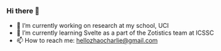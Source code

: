 ### Hi there 👋

- 🔭 I’m currently working on research at my school, UCI
- 🌱 I’m currently learning Svelte as a part of the Zotistics team at ICSSC
- 📫 How to reach me: hellozhaocharlie@gmail.com

<!--
**zcharz/zcharz** is a ✨ _special_ ✨ repository because its `README.md` (this file) appears on your GitHub profile.

Here are some ideas to get you started:

- 🔭 I’m currently working on ...
- 🌱 I’m currently learning ...
- 👯 I’m looking to collaborate on ...
- 🤔 I’m looking for help with ...
- 💬 Ask me about ...
- 📫 How to reach me: ...
- 😄 Pronouns: ...
- ⚡ Fun fact: ...
-->
